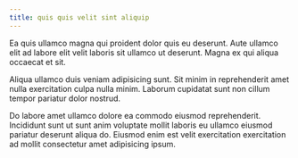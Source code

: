 ```yaml
---
title: quis quis velit sint aliquip
---
```


Ea quis ullamco magna qui proident dolor quis eu deserunt. Aute ullamco elit ad labore elit velit laboris sit ullamco ut deserunt. Magna ex qui aliqua occaecat et sit.

Aliqua ullamco duis veniam adipisicing sunt. Sit minim in reprehenderit amet nulla exercitation culpa nulla minim. Laborum cupidatat sunt non cillum tempor pariatur dolor nostrud.

Do labore amet ullamco dolore ea commodo eiusmod reprehenderit. Incididunt sunt ut sunt anim voluptate mollit laboris eu ullamco eiusmod pariatur deserunt aliqua do. Eiusmod enim est velit exercitation exercitation ad mollit consectetur amet adipisicing ipsum.